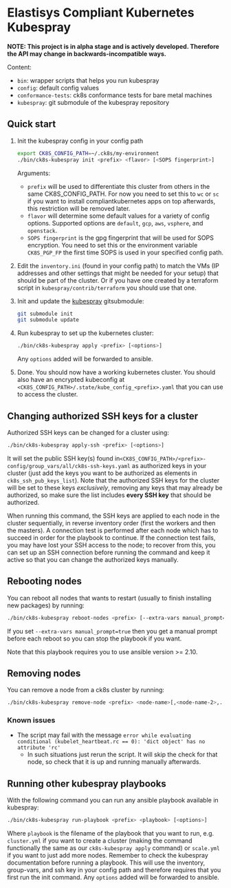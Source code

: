 # Elastisys Compliant Kubernetes Kubespray

**NOTE: This project is in alpha stage and is actively developed. Therefore the API may change in backwards-incompatible ways.**

Content:

- `bin`: wrapper scripts that helps you run kubespray
- `config`: default config values
- `conformance-tests`: ck8s conformance tests for bare metal machines
- `kubespray`: git submodule of the kubespray repository

## Quick start

1. Init the kubespray config in your config path

    ```bash
    export CK8S_CONFIG_PATH=~/.ck8s/my-environment
    ./bin/ck8s-kubespray init <prefix> <flavor> [<SOPS fingerprint>]
    ```

    Arguments:
    * `prefix` will be used to differentiate this cluster from others in the same CK8S_CONFIG_PATH.
      For now you need to set this to `wc` or `sc` if you want to install compliantkubernetes apps on top afterwards, this restriction will be removed later.
    * `flavor` will determine some default values for a variety of config options.
      Supported options are `default`, `gcp`, `aws`, `vsphere`, and `openstack`.
    * `SOPS fingerprint` is the gpg fingerprint that will be used for SOPS encryption.
      You need to set this or the environment variable `CK8S_PGP_FP` the first time SOPS is used in your specified config path.

1. Edit the `inventory.ini` (found in your config path) to match the VMs (IP addresses and other settings that might be needed for your setup) that should be part of the cluster.
   Or if you have one created by a terraform script in `kubespray/contrib/terraform` you should use that one.

1. Init and update the [kubespray](https://github.com/kubernetes-sigs/kubespray) gitsubmodule:

    ```bash
    git submodule init
    git submodule update
    ```

1. Run kubespray to set up the kubernetes cluster:

   ```bash
   ./bin/ck8s-kubespray apply <prefix> [<options>]
   ```

   Any `options` added will be forwarded to ansible.

1. Done.
   You should now have a working kubernetes cluster.
   You should also have an encrypted kubeconfig at `<CK8S_CONFIG_PATH>/.state/kube_config_<prefix>.yaml` that you can use to access the cluster.

## Changing authorized SSH keys for a cluster

Authorized SSH keys can be changed for a cluster using:

```bash
./bin/ck8s-kubespray apply-ssh <prefix> [<options>]
```

It will set the public SSH key(s) found in`<CK8S_CONFIG_PATH>/<prefix>-config/group_vars/all/ck8s-ssh-keys.yaml` as authorized keys in your cluster (just add the keys you want to be authorized as elements in `ck8s_ssh_pub_keys_list`).
Note that the authorized SSH keys for the cluster will be set to these keys _exclusively_, removing any keys that may already be authorized, so make sure the list includes **every SSH key** that should be authorized.

When running this command, the SSH keys are applied to each node in the cluster sequentially, in reverse inventory order (first the workers and then the masters).
A connection test is performed after each node which has to succeed in order for the playbook to continue.
If the connection test fails, you may have lost your SSH access to the node; to recover from this, you can set up an SSH connection before running the command and keep it active so that you can change the authorized keys manually.

## Rebooting nodes

You can reboot all nodes that wants to restart (usually to finish installing new packages) by running:

```bash
./bin/ck8s-kubespray reboot-nodes <prefix> [--extra-vars manual_prompt=true] [<options>]
```

If you set `--extra-vars manual_prompt=true` then you get a manual prompt before each reboot so you can stop the playbook if you want.

Note that this playbook requires you to use ansible version >= 2.10.

## Removing nodes

You can remove a node from a ck8s cluster by running:

```bash
./bin/ck8s-kubespray remove-node <prefix> <node-name>[,<node-name-2>,...] [<options>]
```

### Known issues

- The script may fail with the message `error while evaluating conditional (kubelet_heartbeat.rc == 0): 'dict object' has no attribute 'rc'`
  - In such situations just rerun the script. It will skip the check for that node, so check that it is up and running manually afterwards.

## Running other kubespray playbooks

With the following command you can run any ansible playbook available in kubespray:

```bash
./bin/ck8s-kubespray run-playbook <prefix> <playbook> [<options>]
```

Where `playbook` is the filename of the playbook that you want to run, e.g. `cluster.yml` if you want to create a cluster (making the command functionally the same as our `ck8s-kubespray apply` command) or `scale.yml` if you want to just add more nodes. Remember to check the kubespray documentation before running a playbook.
This will use the inventory, group-vars, and ssh key in your config path and therefore requires that you first run the init command. Any `options` added will be forwarded to ansible.
